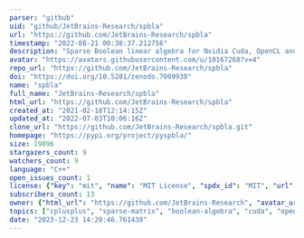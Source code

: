 ```yaml
---
parser: "github"
uid: "github/JetBrains-Research/spbla"
url: "https://github.com/JetBrains-Research/spbla"
timestamp: "2022-08-21 00:38:37.212756"
description: "Sparse Boolean linear algebra for Nvidia Cuda, OpenCL and CPU computations"
avatar: "https://avatars.githubusercontent.com/u/10167268?v=4"
repo_url: "https://github.com/JetBrains-Research/spbla"
doi: "https://doi.org/10.5281/zenodo.7009938"
name: "spbla"
full_name: "JetBrains-Research/spbla"
html_url: "https://github.com/JetBrains-Research/spbla"
created_at: "2021-02-18T12:14:15Z"
updated_at: "2022-07-03T10:06:16Z"
clone_url: "https://github.com/JetBrains-Research/spbla.git"
homepage: "https://pypi.org/project/pyspbla/"
size: 19896
stargazers_count: 9
watchers_count: 9
language: "C++"
open_issues_count: 1
license: {"key": "mit", "name": "MIT License", "spdx_id": "MIT", "url": "https://api.github.com/licenses/mit", "node_id": "MDc6TGljZW5zZTEz"}
subscribers_count: 13
owner: {"html_url": "https://github.com/JetBrains-Research", "avatar_url": "https://avatars.githubusercontent.com/u/10167268?v=4", "login": "JetBrains-Research", "type": "Organization"}
topics: ["cplusplus", "sparse-matrix", "boolean-algebra", "cuda", "opencl", "graphblas", "suitesparse", "python", "graph-algorithms"]
date: "2023-12-23 14:20:46.761438"
---
```

